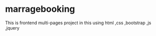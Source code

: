 # marragebooking
This is frontend multi-pages project in this using html ,css ,bootstrap ,js ,jquery
